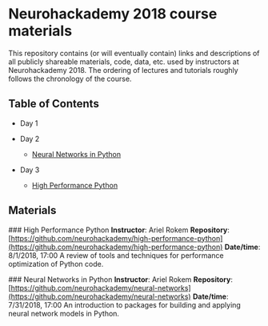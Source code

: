 # Neurohackademy 2018 course materials

This repository contains (or will eventually contain) links and descriptions of all publicly shareable materials, code, data, etc. used by instructors at Neurohackademy 2018. The ordering of lectures and tutorials roughly follows the chronology of the course.

## Table of Contents

* Day 1


* Day 2
	* [Neural Networks in Python](#bl2)

* Day 3
	* [High Performance Python](#bl1)



## Materials
<a id="bl1"></a>### High Performance Python
**Instructor**: Ariel Rokem
**Repository**: [https://github.com/neurohackademy/high-performance-python](https://github.com/neurohackademy/high-performance-python)
**Date/time**: 8/1/2018, 17:00
A review of tools and techniques for performance optimization of Python code.

<a id="bl2"></a>### Neural Networks in Python
**Instructor**: Ariel Rokem
**Repository**: [https://github.com/neurohackademy/neural-networks](https://github.com/neurohackademy/neural-networks)
**Date/time**: 7/31/2018, 17:00
An introduction to packages for building and applying neural network models in Python.

